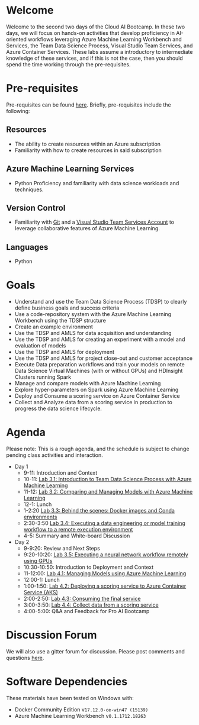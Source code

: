# Welcome

Welcome to the second two days of the Cloud AI Bootcamp. In these two days, we will focus on hands-on activities that develop proficiency in AI-oriented workflows leveraging Azure Machine Learning Workbench and Services, the Team Data Science Process, Visual Studio Team Services, and Azure Container Services. These labs assume a introductory to intermediate knowledge of these services, and if this is not the case, then you should spend the time working through the pre-requisites.

# Pre-requisites

Pre-requisites can be found [here][prereq3.0]. Briefly, pre-requisites include the following:

## Resources

- The ability to create resources within an Azure subscription
- Familiarity with how to create resources in said subscription

## Azure Machine Learning Services

- Python Proficiency and familiarity with data science workloads and techniques.

## Version Control

- Familiarity with [Git](https://git-scm.com/) and a [Visual Studio Team Services Account](https://azure.microsoft.com/en-us/services/visual-studio-team-services/) to leverage collaborative features of Azure Machine Learning.

## Languages

- Python

# Goals

- Understand and use the Team Data Science Process (TDSP) to clearly define business goals and success criteria
- Use a code-repository system with the Azure Machine Learning Workbench using the TDSP structure
- Create an example environment
- Use the TDSP and AMLS for data acquisition and understanding
- Use the TDSP and AMLS for creating an experiment with a model and evaluation of models
- Use the TDSP and AMLS for deployment
- Use the TDSP and AMLS for project close-out and customer acceptance
- Execute Data preparation workflows and train your models on remote Data Science Virtual Machines (with or without GPUs) and HDInsight Clusters running Spark
- Manage and compare models with Azure Machine Learning
- Explore hyper-parameters on Spark using Azure Machine Learning
- Deploy and Consume a scoring service on Azure Container Service
- Collect and Analyze data from a scoring service in production to progress the data science lifecycle.

# Agenda

Please note: This is a rough agenda, and the schedule is subject to change pending class activities and interaction.

- Day 1
  - 9-11: Introduction and Context
  - 10-11: [Lab 3.1: Introduction to Team Data Science Process with Azure Machine Learning][lab3.1] 
  - 11-12: [Lab 3.2: Comparing and Managing Models with Azure Machine Learning][lab3.2]
  - 12-1: Lunch
  - 1-2:20 [Lab 3.3: Behind the scenes: Docker images and Conda environments][lab3.3]
  - 2:30-3:50 [Lab 3.4: Executing a data engineering or model training workflow to a remote execution environment][lab3.4]
  - 4-5: Summary and White-board Discussion
- Day 2 
  - 9-9:20: Review and Next Steps
  - 9:20-10:20: [Lab 3.5: Executing a neural network workflow remotely using GPUs][lab3.5] 
  - 10:30-10:50: Introduction to Deployment and Context
  - 11-12:00: [Lab 4.1: Managing Models using Azure Machine Learning][lab4.1]
  - 12:00-1: Lunch
  - 1:00-1:50: [Lab 4.2: Deploying a scoring service to Azure Container Service (AKS)][lab4.2]
  - 2:00-2:50: [Lab 4.3: Consuming the final service][lab4.3]
  - 3:00-3:50: [Lab 4.4: Collect data from a scoring service][lab4.4]
  - 4:00-5:00: Q&A and Feedback for Pro AI Bootcamp


# Discussion Forum

We will also use a gitter forum for discussion. Please post comments and questions [here][gitter].

# Software Dependencies

These materials have been tested on Windows with:

- Docker Community Edition v`17.12.0-ce-win47 (15139)`
- Azure Machine Learning Workbench v`0.1.1712.18263`

[prereq3.0]: https://aka.ms/learnai-proaidevbootcamp-03-0
[lab3.1]: https://aka.ms/learnai-proaidevbootcamp-03-1
[lab3.2]: https://aka.ms/learnai-proaidevbootcamp-03-2
[lab3.3]: https://aka.ms/learnai-proaidevbootcamp-03-3
[lab3.4]: https://aka.ms/learnai-proaidevbootcamp-03-4
[lab3.5]: lab03.5-execute_remote_gpu/0_README.md
[lab4.1]: https://aka.ms/learnai-proaidevbootcamp-04-1
[lab4.2]: https://aka.ms/learnai-proaidevbootcamp-04-2
[lab4.3]: https://aka.ms/learnai-proaidevbootcamp-04-3
[lab4.4]: https://aka.ms/learnai-proaidevbootcamp-04-4
[lab4.5]: https://aka.ms/learnai-proaidevbootcamp-04-5
[gitter]: https://gitter.im/LearnAI-Bootcamps
